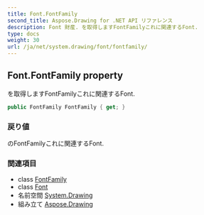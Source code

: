 ```yaml
---
title: Font.FontFamily
second_title: Aspose.Drawing for .NET API リファレンス
description: Font 財産. を取得しますFontFamilyこれに関連するFont.
type: docs
weight: 30
url: /ja/net/system.drawing/font/fontfamily/
---
```

## Font.FontFamily property

を取得しますFontFamilyこれに関連するFont.

```csharp
public FontFamily FontFamily { get; }
```

### 戻り値

のFontFamilyこれに関連するFont.

### 関連項目

* class [FontFamily](../../fontfamily/)
* class [Font](../)
* 名前空間 [System.Drawing](../../font/)
* 組み立て [Aspose.Drawing](../../../)


